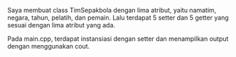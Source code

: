 Saya membuat class TimSepakbola dengan lima atribut, yaitu namatim, negara, tahun, pelatih, dan pemain. Lalu terdapat 5 setter dan 5 getter yang sesuai dengan lima atribut yang ada. 

Pada main.cpp, terdapat instansiasi dengan setter dan menampilkan output dengan menggunakan cout. 
